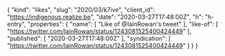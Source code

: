 {
  "kind": "likes",
  "slug": "2020/03/k7ive",
  "client_id": "https://indigenous.realize.be",
  "date": "2020-03-27T17:48:00Z",
  "h": "h-entry",
  "properties": {
    "name": [
      "Like of @IainRowan's tweet"
    ],
    "like-of": [
      "https://twitter.com/IainRowan/status/1243081525400424449"
    ],
    "published": [
      "2020-03-27T17:48:00Z"
    ],
    "syndication": [
      "https://twitter.com/IainRowan/status/1243081525400424449"
    ]
  }
}
